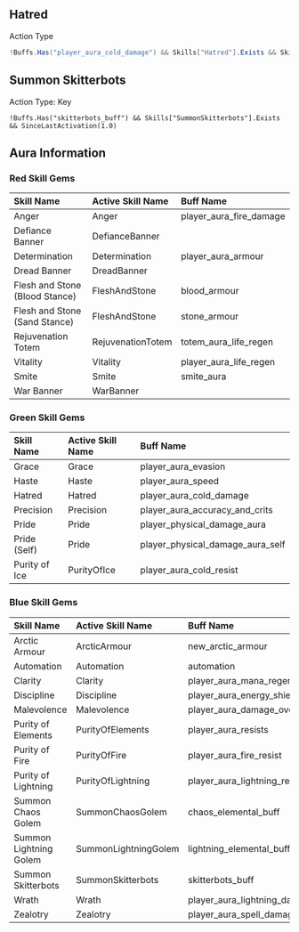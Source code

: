 ## Hatred

Action Type

```csharp
!Buffs.Has("player_aura_cold_damage") && Skills["Hatred"].Exists && Skills["Hatred"].CanBeUsed
```

## Summon Skitterbots

Action Type: Key

```
!Buffs.Has("skitterbots_buff") && Skills["SummonSkitterbots"].Exists && SinceLastActivation(1.0)
```

## Aura Information

### Red Skill Gems

|Skill Name|Active Skill Name|Buff Name|
|:--|:--|:--|
|Anger|Anger|player_aura_fire_damage|
|Defiance Banner|DefianceBanner||
|Determination|Determination|player_aura_armour|
|Dread Banner|DreadBanner||
|Flesh and Stone (Blood Stance)|FleshAndStone|blood_armour|
|Flesh and Stone (Sand Stance)|FleshAndStone|stone_armour|
|Rejuvenation Totem|RejuvenationTotem|totem_aura_life_regen|
|Vitality|Vitality|player_aura_life_regen|
|Smite|Smite|smite_aura|
|War Banner|WarBanner||

### Green Skill Gems

|Skill Name|Active Skill Name|Buff Name|
|:--|:--|:--|
|Grace|Grace|player_aura_evasion|
|Haste|Haste|player_aura_speed|
|Hatred|Hatred|player_aura_cold_damage|
|Precision|Precision|player_aura_accuracy_and_crits|
|Pride|Pride|player_physical_damage_aura|
|Pride (Self)|Pride|player_physical_damage_aura_self|
|Purity of Ice|PurityOfIce|player_aura_cold_resist|

### Blue Skill Gems

|Skill Name|Active Skill Name|Buff Name|
|:--|:--|:--|
|Arctic Armour|ArcticArmour|new_arctic_armour|
|Automation|Automation|automation|
|Clarity|Clarity|player_aura_mana_regen|
|Discipline|Discipline|player_aura_energy_shield|
|Malevolence|Malevolence|player_aura_damage_over_time|
|Purity of Elements|PurityOfElements|player_aura_resists|
|Purity of Fire|PurityOfFire|player_aura_fire_resist|
|Purity of Lightning|PurityOfLightning|player_aura_lightning_resist|
|Summon Chaos Golem|SummonChaosGolem|chaos_elemental_buff|
|Summon Lightning Golem|SummonLightningGolem|lightning_elemental_buff|
|Summon Skitterbots|SummonSkitterbots|skitterbots_buff|
|Wrath|Wrath|player_aura_lightning_damage|
|Zealotry|Zealotry|player_aura_spell_damage|